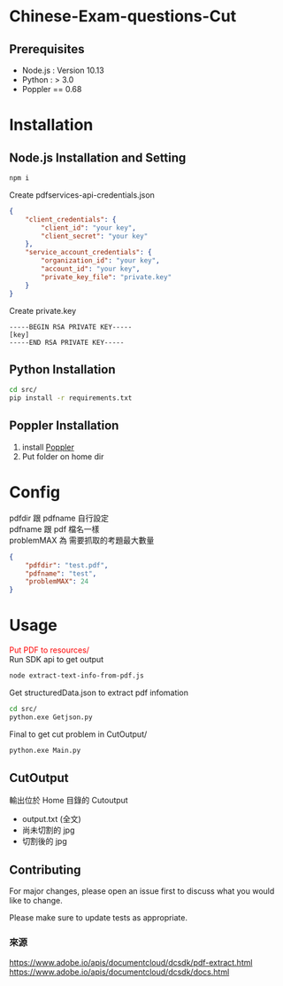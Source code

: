 # Chinese-Exam-questions-Cut
## Prerequisites
* Node.js : Version 10.13
* Python : > 3.0 
* Poppler == 0.68
# Installation
## Node.js Installation and Setting
```bash
npm i
```
Create pdfservices-api-credentials.json
```json
{
    "client_credentials": {
        "client_id": "your key",
        "client_secret": "your key"
    },
    "service_account_credentials": {
        "organization_id": "your key",
        "account_id": "your key",
        "private_key_file": "private.key"
    }
}
```
Create private.key
```key
-----BEGIN RSA PRIVATE KEY-----
[key]
-----END RSA PRIVATE KEY-----

```
## Python Installation
```bash
cd src/
pip install -r requirements.txt
```
## Poppler Installation
1. install [Poppler](https://drive.google.com/drive/folders/1EzrEnqruuMJfL0I0hqCrPEnkXESl7MJk?usp=sharing)
2. Put folder on home dir
# Config
pdfdir 跟 pdfname 自行設定\
pdfname 跟 pdf 檔名一樣\
problemMAX 為 需要抓取的考題最大數量
```json
{
    "pdfdir": "test.pdf",
    "pdfname": "test",
    "problemMAX": 24 
}
```

# Usage
<span style="color:red">Put PDF to resources/</span><br>
Run SDK api to get output

```bash
node extract-text-info-from-pdf.js
```

Get structuredData.json to extract pdf infomation

```bash
cd src/
python.exe Getjson.py
```
Final to get cut problem in CutOutput/
```bash
python.exe Main.py
```
## CutOutput
輸出位於 Home 目錄的 Cutoutput 
* output.txt (全文)
* 尚未切割的 jpg
* 切割後的 jpg
## Contributing
For major changes, please open an issue first to discuss what you would like to change.

Please make sure to update tests as appropriate.
### 來源
https://www.adobe.io/apis/documentcloud/dcsdk/pdf-extract.html
https://www.adobe.io/apis/documentcloud/dcsdk/docs.html

